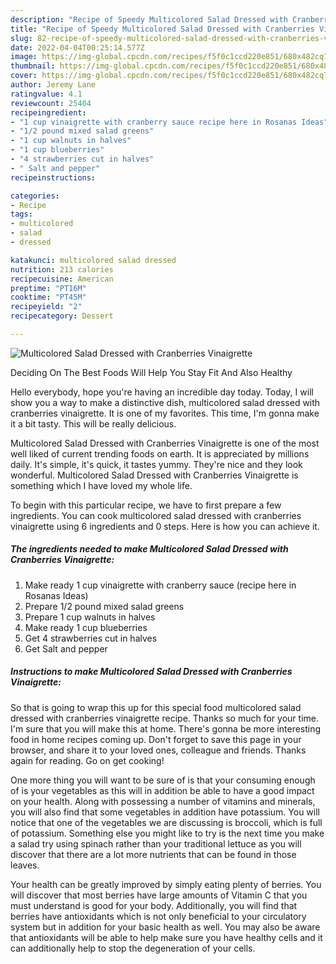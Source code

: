 ```yaml
---
description: "Recipe of Speedy Multicolored Salad Dressed with Cranberries Vinaigrette"
title: "Recipe of Speedy Multicolored Salad Dressed with Cranberries Vinaigrette"
slug: 82-recipe-of-speedy-multicolored-salad-dressed-with-cranberries-vinaigrette
date: 2022-04-04T00:25:14.577Z
image: https://img-global.cpcdn.com/recipes/f5f0c1ccd220e851/680x482cq70/multicolored-salad-dressed-with-cranberries-vinaigrette-recipe-main-photo.jpg
thumbnail: https://img-global.cpcdn.com/recipes/f5f0c1ccd220e851/680x482cq70/multicolored-salad-dressed-with-cranberries-vinaigrette-recipe-main-photo.jpg
cover: https://img-global.cpcdn.com/recipes/f5f0c1ccd220e851/680x482cq70/multicolored-salad-dressed-with-cranberries-vinaigrette-recipe-main-photo.jpg
author: Jeremy Lane
ratingvalue: 4.1
reviewcount: 25404
recipeingredient:
- "1 cup vinaigrette with cranberry sauce recipe here in Rosanas Ideas"
- "1/2 pound mixed salad greens"
- "1 cup walnuts in halves"
- "1 cup blueberries"
- "4 strawberries cut in halves"
- " Salt and pepper"
recipeinstructions:

categories:
- Recipe
tags:
- multicolored
- salad
- dressed

katakunci: multicolored salad dressed 
nutrition: 213 calories
recipecuisine: American
preptime: "PT16M"
cooktime: "PT45M"
recipeyield: "2"
recipecategory: Dessert

---
```



![Multicolored Salad Dressed with Cranberries Vinaigrette](https://img-global.cpcdn.com/recipes/f5f0c1ccd220e851/680x482cq70/multicolored-salad-dressed-with-cranberries-vinaigrette-recipe-main-photo.jpg)

Deciding On The Best Foods Will Help You Stay Fit And Also Healthy

Hello everybody, hope you're having an incredible day today. Today, I will show you a way to make a distinctive dish, multicolored salad dressed with cranberries vinaigrette. It is one of my favorites. This time, I'm gonna make it a bit tasty. This will be really delicious.



Multicolored Salad Dressed with Cranberries Vinaigrette is one of the most well liked of current trending foods on earth. It is appreciated by millions daily. It's simple, it's quick, it tastes yummy. They're nice and they look wonderful. Multicolored Salad Dressed with Cranberries Vinaigrette is something which I have loved my whole life.


To begin with this particular recipe, we have to first prepare a few ingredients. You can cook multicolored salad dressed with cranberries vinaigrette using 6 ingredients and 0 steps. Here is how you can achieve it.

<!--inarticleads1-->

##### The ingredients needed to make Multicolored Salad Dressed with Cranberries Vinaigrette:

1. Make ready 1 cup vinaigrette with cranberry sauce (recipe here in Rosanas Ideas)
1. Prepare 1/2 pound mixed salad greens
1. Prepare 1 cup walnuts in halves
1. Make ready 1 cup blueberries
1. Get 4 strawberries cut in halves
1. Get  Salt and pepper




<!--inarticleads2-->

##### Instructions to make Multicolored Salad Dressed with Cranberries Vinaigrette:





So that is going to wrap this up for this special food multicolored salad dressed with cranberries vinaigrette recipe. Thanks so much for your time. I'm sure that you will make this at home. There's gonna be more interesting food in home recipes coming up. Don't forget to save this page in your browser, and share it to your loved ones, colleague and friends. Thanks again for reading. Go on get cooking!

One more thing you will want to be sure of is that your consuming enough of is your vegetables as this will in addition be able to have a good impact on your health. Along with possessing a number of vitamins and minerals, you will also find that some vegetables in addition have potassium. You will notice that one of the vegetables we are discussing is broccoli, which is full of potassium. Something else you might like to try is the next time you make a salad try using spinach rather than your traditional lettuce as you will discover that there are a lot more nutrients that can be found in those leaves.

Your health can be greatly improved by simply eating plenty of berries. You will discover that most berries have large amounts of Vitamin C that you must understand is good for your body. Additionally, you will find that berries have antioxidants which is not only beneficial to your circulatory system but in addition for your basic health as well. You may also be aware that antioxidants will be able to help make sure you have healthy cells and it can additionally help to stop the degeneration of your cells.
